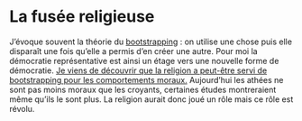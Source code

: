 # La fusée religieuse

J’évoque souvent la théorie du [bootstrapping](https://tcrouzet.com/2007/07/05/une-fusee-a-plusieurs-etages/) : on utilise une chose puis elle disparaît une fois qu’elle a permis d’en créer une autre. Pour moi la démocratie représentative est ainsi un étage vers une nouvelle forme de démocratie. [Je viens de découvrir que la religion a peut-être servi de bootstrapping pour les comportements moraux.](http://www.newscientist.com/channel/being-human/mg19526190.400-what-good-is-god.html) Aujourd’hui les athées ne sont pas moins moraux que les croyants, certaines études montreraient même qu’ils le sont plus. La religion aurait donc joué un rôle mais ce rôle est révolu.